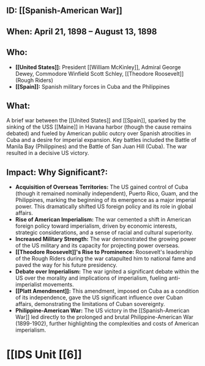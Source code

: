 ## ID: [[Spanish-American War]]

## When: April 21, 1898 – August 13, 1898

## Who:
* **[[United States]]:** President [[William McKinley]], Admiral George Dewey, Commodore Winfield Scott Schley, [[Theodore Roosevelt]] (Rough Riders)
* **[[Spain]]:**  Spanish military forces in Cuba and the Philippines

## What:
A brief war between the [[United States]] and [[Spain]], sparked by the sinking of the USS [[Maine]] in Havana harbor (though the cause remains debated) and fueled by American public outcry over Spanish atrocities in Cuba and a desire for imperial expansion.  Key battles included the Battle of Manila Bay (Philippines) and the Battle of San Juan Hill (Cuba).  The war resulted in a decisive US victory.

## Impact: Why Significant?:
* **Acquisition of Overseas Territories:** The US gained control of Cuba (though it remained nominally independent), Puerto Rico, Guam, and the Philippines, marking the beginning of its emergence as a major imperial power. This dramatically shifted US foreign policy and its role in global affairs.
* **Rise of American Imperialism:** The war cemented a shift in American foreign policy toward imperialism, driven by economic interests, strategic considerations, and a sense of racial and cultural superiority.
* **Increased Military Strength:** The war demonstrated the growing power of the US military and its capacity for projecting power overseas.
* **[[Theodore Roosevelt]]'s Rise to Prominence:**  Roosevelt's leadership of the Rough Riders during the war catapulted him to national fame and paved the way for his future presidency.
* **Debate over Imperialism:** The war ignited a significant debate within the US over the morality and implications of imperialism, fueling anti-imperialist movements.
* **[[Platt Amendment]]:** This amendment, imposed on Cuba as a condition of its independence, gave the US significant influence over Cuban affairs, demonstrating the limitations of Cuban sovereignty.  
* **Philippine-American War:**  The US victory in the [[Spanish-American War]] led directly to the prolonged and brutal Philippine-American War (1899-1902), further highlighting the complexities and costs of American imperialism.

# [[IDS Unit [[6]]